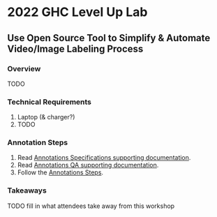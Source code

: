 # 2022 GHC Level Up Lab
## Use Open Source Tool to Simplify & Automate Video/Image Labeling Process

### Overview

TODO

### Technical Requirements

1. Laptop (& charger?)
2. TODO

### Annotation Steps

1. Read [Annotations Specifications supporting documentation](./annotationSpecifications.md).
2. Read [Annotations QA supporting documentation](./annotationQA.md).
3. Follow the [Annotations Steps](./annotationSteps.md).

### Takeaways

TODO fill in what attendees take away from this workshop